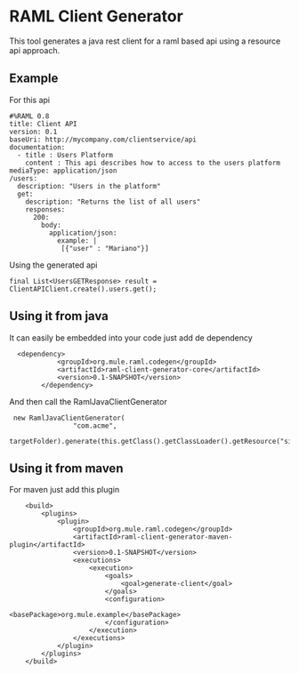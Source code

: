 # RAML Client Generator 

This tool generates a java rest client for a raml based api using a resource api approach.

## Example

For this api

```
#%RAML 0.8
title: Client API
version: 0.1
baseUri: http://mycompany.com/clientservice/api
documentation:
  - title : Users Platform
    content : This api describes how to access to the users platform
mediaType: application/json
/users:
  description: "Users in the platform"
  get:
    description: "Returns the list of all users"
    responses:
      200:
        body:
          application/json:
            example: |
             [{"user" : "Mariano"}]
```

Using the generated api 

```
final List<UsersGETResponse> result = ClientAPIClient.create().users.get();
```

## Using it from java

It can easily be embedded into your code just add de dependency

```
  <dependency>
            <groupId>org.mule.raml.codegen</groupId>
            <artifactId>raml-client-generator-core</artifactId>
            <version>0.1-SNAPSHOT</version>
        </dependency>
```

And then call the RamlJavaClientGenerator

```
 new RamlJavaClientGenerator(
                "com.acme",
                targetFolder).generate(this.getClass().getClassLoader().getResource("simple/basic.raml"));
```

## Using it from maven

For maven just add this plugin 


```
    <build>
        <plugins>
            <plugin>
                <groupId>org.mule.raml.codegen</groupId>
                <artifactId>raml-client-generator-maven-plugin</artifactId>
                <version>0.1-SNAPSHOT</version>
                <executions>
                    <execution>
                        <goals>
                            <goal>generate-client</goal>
                        </goals>
                        <configuration>
                            <basePackage>org.mule.example</basePackage>
                        </configuration>
                    </execution>
                </executions>
            </plugin>
        </plugins>
    </build>
```    